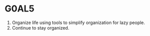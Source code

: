 G0AL5
=====

1. Organize life using tools to simplify organization for lazy people.
2. Continue to stay organized.
